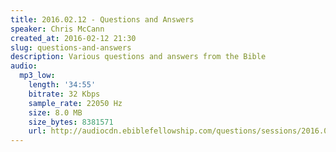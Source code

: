 ```yaml
---
title: 2016.02.12 - Questions and Answers
speaker: Chris McCann
created_at: 2016-02-12 21:30
slug: questions-and-answers
description: Various questions and answers from the Bible
audio:
  mp3_low:
    length: '34:55'
    bitrate: 32 Kbps
    sample_rate: 22050 Hz
    size: 8.0 MB
    size_bytes: 8381571
    url: http://audiocdn.ebiblefellowship.com/questions/sessions/2016.02.12_McCann_-_Questions_and_Answers.mp3
---
```

